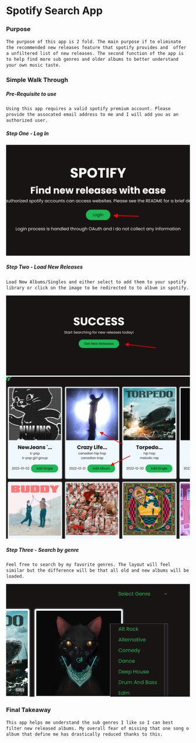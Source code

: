 # Spotify Search App

### Purpose
    The purpose of this app is 2 fold. The main purpose if to eliminate the recommended new releases feature that spotify provides and  offer a unfiltered list of new releases. The second function of the app is to help find more sub genres and older albums to better understand your own music taste.

### Simple Walk Through

##### Pre-Requisite to use
    Using this app requires a valid spotify premium account. Please provide the assocated email address to me and I will add you as an authorized user.

##### Step One - Log In

![Log In image](/readme-images/spotify-1.png)

##### Step Two - Load New Releases
    Load New Albums/Singles and either select to add them to your spotify library or click on the image to be redirected to to album in spotify.

![Get new releases](/readme-images/spotify-2.png)
![Add Album to library](/readme-images/spotify-3.png)

##### Step Three - Search by genre
    Feel free to search by my favorite genres. The layout will feel similar but the difference will be that all old and new albums will be loaded. 

![Search Genres](/readme-images/spotify-4.png)

### Final Takeaway
    This app helps me understand the sub genres I like so I can best filter new released albums. My overall fear of missing that one song o album that define me has drastically reduced thanks to this.